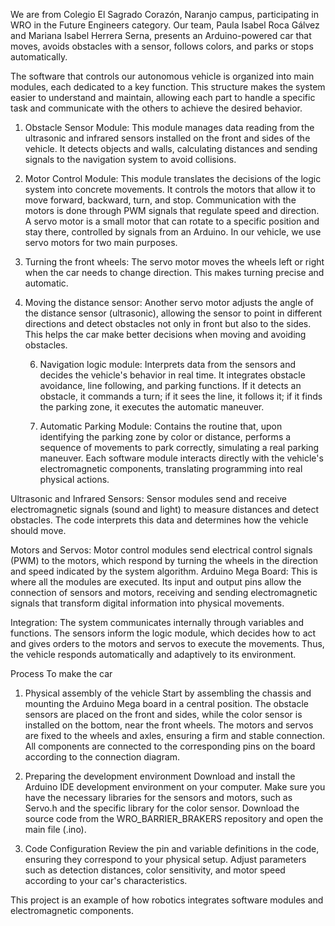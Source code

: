 We are from Colegio El Sagrado Corazón, Naranjo campus, participating in WRO in the Future Engineers category. Our team, Paula Isabel Roca Gálvez and Mariana Isabel Herrera Serna, presents an Arduino-powered car that moves, avoids obstacles with a sensor, follows colors, and parks or stops automatically. 

The software that controls our autonomous vehicle is organized into main modules, each dedicated to a key function. This structure makes the system easier to understand and maintain, allowing each part to handle a specific task and communicate with the others to achieve the desired behavior.


1. Obstacle Sensor Module:
   This module manages data reading from the ultrasonic and infrared sensors installed on the front and sides of the vehicle. It detects objects and walls, calculating distances and sending signals to the navigation system to avoid collisions.


3. Motor Control Module:
   This module translates the decisions of the logic system into concrete movements. It controls the motors that allow it to move forward, backward, turn, and stop. Communication with the motors is done through PWM signals that regulate speed and direction. A servo motor is a small motor that can rotate to a specific position and stay there, controlled by signals from an Arduino. In our vehicle, we use servo motors for two main purposes.

 4. Turning the front wheels:
 The servo motor moves the wheels left or right when the car needs to change direction. This makes turning precise and automatic.
    

 5. Moving the distance sensor:
 Another servo motor adjusts the angle of the distance sensor (ultrasonic), allowing the sensor to point in different directions and detect obstacles not only in front but also to the sides. This helps the car make better decisions when moving and avoiding obstacles.

    6. Navigation logic module:
     Interprets data from the sensors and decides the vehicle's behavior in real time. It integrates obstacle avoidance, line following, and parking functions. If it detects an obstacle, it commands a turn; if it sees the line, it follows it; if it finds the parking zone, it executes the automatic maneuver.
    
     7. Automatic Parking Module:
     Contains the routine that, upon identifying the parking zone by color or distance, performs a sequence of movements to park correctly, simulating a real parking maneuver.
Each software module interacts directly with the vehicle's electromagnetic components, translating programming into real physical actions.

Ultrasonic and Infrared Sensors: Sensor modules send and receive electromagnetic signals (sound and light) to measure distances and detect obstacles. The code interprets this data and determines how the vehicle should move. 

Motors and Servos:
Motor control modules send electrical control signals (PWM) to the motors, which respond by turning the wheels in the direction and speed indicated by the system algorithm. Arduino Mega Board: This is where all the modules are executed. Its input and output pins allow the connection of sensors and motors, receiving and sending electromagnetic signals that transform digital information into physical movements. 

Integration: 
The system communicates internally through variables and functions. The sensors inform the logic module, which decides how to act and gives orders to the motors and servos to execute the movements. Thus, the vehicle responds automatically and adaptively to its environment. 

Process To make the car 
1. Physical assembly of the vehicle Start by assembling the chassis and mounting the Arduino Mega board in a central position. The obstacle sensors are placed on the front and sides, while the color sensor is installed on the bottom, near the front wheels. The motors and servos are fixed to the wheels and axles, ensuring a firm and stable connection. All components are connected to the corresponding pins on the board according to the connection diagram.

2. Preparing the development environment Download and install the Arduino IDE development environment on your computer. Make sure you have the necessary libraries for the sensors and motors, such as Servo.h and the specific library for the color sensor. Download the source code from the WRO_BARRIER_BRAKERS repository and open the main file (.ino).

3. Code Configuration Review the pin and variable definitions in the code, ensuring they correspond to your physical setup. Adjust parameters such as detection distances, color sensitivity, and motor speed according to your car's characteristics.


This project is an example of how robotics integrates software modules and electromagnetic components.
